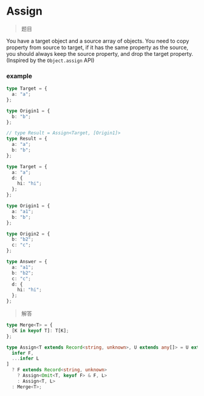 # Assign

<BtnGroup 
	issue="https://tsch.js.org/9160/solutions"
	featured="https://github.com/type-challenges/type-challenges/issues/9277"
/>

> 题目

You have a target object and a source array of objects. You need to copy property from source to target, if it has the same property as the source, you should always keep the source property, and drop the target property. (Inspired by the `Object.assign` API)

### example

```ts
type Target = {
  a: "a";
};

type Origin1 = {
  b: "b";
};

// type Result = Assign<Target, [Origin1]>
type Result = {
  a: "a";
  b: "b";
};
```

```ts
type Target = {
  a: "a";
  d: {
    hi: "hi";
  };
};

type Origin1 = {
  a: "a1";
  b: "b";
};

type Origin2 = {
  b: "b2";
  c: "c";
};

type Answer = {
  a: "a1";
  b: "b2";
  c: "c";
  d: {
    hi: "hi";
  };
};
```

> 解答

```ts
type Merge<T> = {
  [K in keyof T]: T[K];
};

type Assign<T extends Record<string, unknown>, U extends any[]> = U extends [
  infer F,
  ...infer L
]
  ? F extends Record<string, unknown>
    ? Assign<Omit<T, keyof F> & F, L>
    : Assign<T, L>
  : Merge<T>;
```
